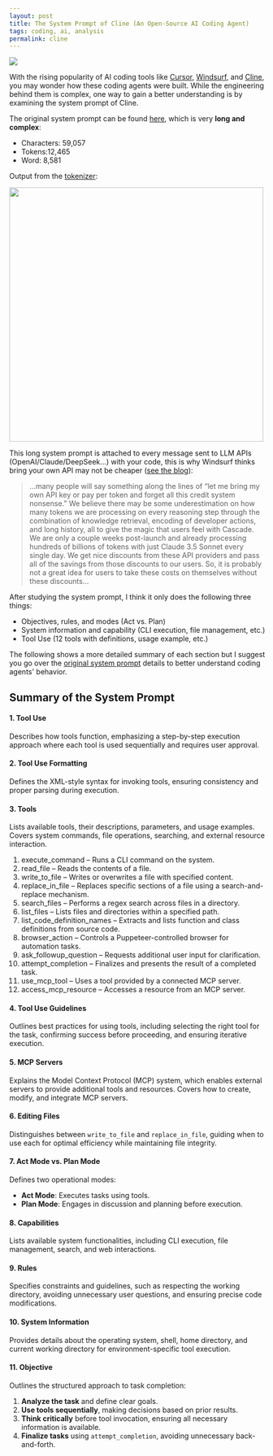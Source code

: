 ```yaml
---
layout: post
title: The System Prompt of Cline (An Open-Source AI Coding Agent)
tags: coding, ai, analysis
permalink: cline
---
```


<img class="mx-auto" src="https://github.com/user-attachments/assets/69d18e3b-403a-4f02-ab63-4256bb265817">

With the rising popularity of AI coding tools like [Cursor](https://cursor.sh/), [Windsurf](https://www.codeium.com/windsurf), and [Cline](https://github.com/cline/cline), you may wonder how these coding agents were built. While the engineering behind them is complex, one way to gain a better understanding is by examining the system prompt of Cline.

The original system prompt can be found [here](https://github.com/cline/cline/blob/main/src/core/prompts/system.ts), which is very **long and complex**:

- Characters: 59,057
- Tokens:12,465
- Word: 8,581

Output from the [tokenizer](https://platform.openai.com/tokenizer): 

<img class="mx-auto" width="500" src="https://github.com/user-attachments/assets/8522c87e-4898-4f71-aee7-1c87d062be03">

This long system prompt is attached to every message sent to LLM APIs (OpenAI/Claude/DeepSeek...) with your code, this is why Windsurf thinks bring your own API may not be cheaper ([see the blog](https://codeium.com/blog/pricing-windsurf)):

> ...many people will say something along the lines of “let me bring my own API key or pay per token and forget all this credit system nonsense.” We believe there may be some underestimation on how many tokens we are processing on every reasoning step through the combination of knowledge retrieval, encoding of developer actions, and long history, all to give the magic that users feel with Cascade. We are only a couple weeks post-launch and already processing hundreds of billions of tokens with just Claude 3.5 Sonnet every single day. We get nice discounts from these API providers and pass all of the savings from those discounts to our users. So, it is probably not a great idea for users to take these costs on themselves without these discounts...

After studying the system prompt, I think it only does the following three things:

- Objectives, rules, and modes (Act vs. Plan)
- System information and capability (CLI execution, file management, etc.)
- Tool Use (12 tools with definitions, usage example, etc.)

The following shows a more detailed summary of each section but I suggest you go over the [original system prompt](https://github.com/cline/cline/blob/main/src/core/prompts/system.ts) details to better understand coding agents' behavior. 

## Summary of the System Prompt

#### **1. Tool Use**  
Describes how tools function, emphasizing a step-by-step execution approach where each tool is used sequentially and requires user approval.

#### **2. Tool Use Formatting**  
Defines the XML-style syntax for invoking tools, ensuring consistency and proper parsing during execution.

#### **3. Tools**  
Lists available tools, their descriptions, parameters, and usage examples. Covers system commands, file operations, searching, and external resource interaction.
1.	execute_command – Runs a CLI command on the system.
2.	read_file – Reads the contents of a file.
3.	write_to_file – Writes or overwrites a file with specified content.
4.	replace_in_file – Replaces specific sections of a file using a search-and-replace mechanism.
5.	search_files – Performs a regex search across files in a directory.
6.	list_files – Lists files and directories within a specified path.
7.	list_code_definition_names – Extracts and lists function and class definitions from source code.
8.	browser_action – Controls a Puppeteer-controlled browser for automation tasks.
9.	ask_followup_question – Requests additional user input for clarification.
10.	attempt_completion – Finalizes and presents the result of a completed task.
11. use_mcp_tool – Uses a tool provided by a connected MCP server.
12. access_mcp_resource – Accesses a resource from an MCP server.

#### **4. Tool Use Guidelines**  
Outlines best practices for using tools, including selecting the right tool for the task, confirming success before proceeding, and ensuring iterative execution.

#### **5. MCP Servers**  
Explains the Model Context Protocol (MCP) system, which enables external servers to provide additional tools and resources. Covers how to create, modify, and integrate MCP servers.

#### **6. Editing Files**  
Distinguishes between `write_to_file` and `replace_in_file`, guiding when to use each for optimal efficiency while maintaining file integrity.

#### **7. Act Mode vs. Plan Mode**  
Defines two operational modes:  
- **Act Mode**: Executes tasks using tools.  
- **Plan Mode**: Engages in discussion and planning before execution.

#### **8. Capabilities**  
Lists available system functionalities, including CLI execution, file management, search, and web interactions.

#### **9. Rules**  
Specifies constraints and guidelines, such as respecting the working directory, avoiding unnecessary user questions, and ensuring precise code modifications.

#### **10. System Information**  
Provides details about the operating system, shell, home directory, and current working directory for environment-specific tool execution.

#### **11. Objective**  
Outlines the structured approach to task completion:  
1. **Analyze the task** and define clear goals.  
2. **Use tools sequentially**, making decisions based on prior results.  
3. **Think critically** before tool invocation, ensuring all necessary information is available.  
4. **Finalize tasks** using `attempt_completion`, avoiding unnecessary back-and-forth.